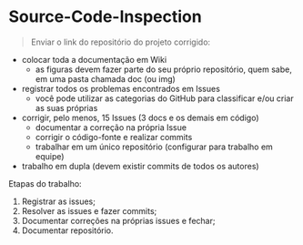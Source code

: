 Source-Code-Inspection
======================

> Enviar o link do repositório do projeto corrigido:

* colocar toda a documentação em Wiki
  * as figuras devem fazer parte do seu próprio repositório, quem sabe, em uma pasta chamada doc (ou img)
* registrar todos os problemas encontrados em Issues
  * você pode utilizar as categorias do GitHub para classificar e/ou criar as suas próprias
* corrigir, pelo menos, 15 Issues (3 docs e os demais em código)
  * documentar a correção na própria Issue
  * corrigir o código-fonte e realizar commits
  * trabalhar em um único repositório (configurar para trabalho em equipe)
* trabalho em dupla (devem existir commits de todos os autores)

Etapas do trabalho:
1. Registrar as issues;
2. Resolver as issues e fazer commits;
3. Documentar correções na próprias issues e fechar;
4. Documentar repositório.
